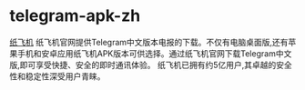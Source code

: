 # telegram-apk-zh
<a href="https://www.zifeiji.com"  rel="dofollow">纸飞机</a> 纸飞机官网提供Telegram中文版本电报的下载。不仅有电脑桌面版,还有苹果手机和安卓应用纸飞机APK版本可供选择。通过纸飞机官网下载Telegram中文版,即可享受快捷、安全的即时通讯体验。 纸飞机已拥有约5亿用户,其卓越的安全性和稳定性深受用户青睐。
